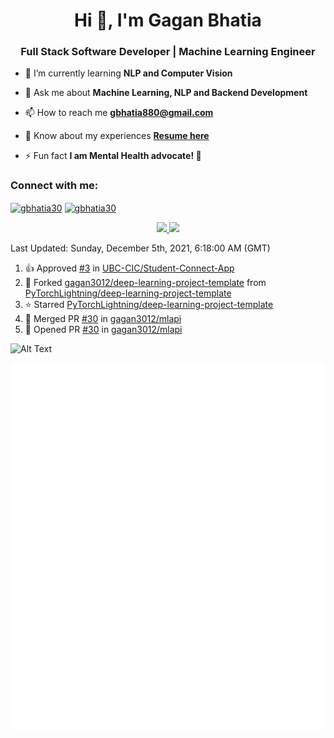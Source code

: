 <h1 align="center">Hi 👋, I'm Gagan Bhatia</h1>
<h3 align="center">Full Stack Software Developer | Machine Learning Engineer</h3>

- 🌱 I’m currently learning **NLP and Computer Vision**

- 💬 Ask me about **Machine Learning, NLP and Backend Development**

- 📫 How to reach me **gbhatia880@gmail.com**

- 📄 Know about my experiences [**Resume here**](https://drive.google.com/file/d/1VebQQLX8_SjgyhgccZByyDmtsXevF4Zf/view?usp=sharing)

- ⚡ Fun fact **I am Mental Health advocate! 🧠**

<h3 align="left">Connect with me:</h3>
<p align="left">
<a href="https://twitter.com/gbhatia30" target="blank"><img align="center" src="https://cdn.jsdelivr.net/npm/simple-icons@3.0.1/icons/twitter.svg" alt="gbhatia30" height="30" width="40" /></a>
<a href="https://linkedin.com/in/gbhatia30" target="blank"><img align="center" src="https://cdn.jsdelivr.net/npm/simple-icons@3.0.1/icons/linkedin.svg" alt="gbhatia30" height="30" width="40" /></a>
</p>

<p align="center">
<a href="https://github-readme-stats.vercel.app/api?username=gagan3012&count_private=true&show_icons=true&include_all_commits=false&hide_border=true&hide_title=true">
  <img width="48%"  src="https://github-readme-stats.vercel.app/api?username=gagan3012&count_private=true&show_icons=true&include_all_commits=false&hide_border=true&hide_title=true" />
</a>
<a href="https://github-readme-streak-stats.herokuapp.com/?user=gagan3012&hide_border=true">
  <img width="48%"  src="https://github-readme-streak-stats.herokuapp.com/?user=gagan3012&hide_border=true" />
</a>
</p>

<!--RECENT_ACTIVITY:last_update-->
Last Updated: Sunday, December 5th, 2021, 6:18:00 AM (GMT)
<!--RECENT_ACTIVITY:last_update_end-->
<!--RECENT_ACTIVITY:start-->

1. 👍 Approved [#3](https://github.com/UBC-CIC/Student-Connect-App/pull/3#pullrequestreview-823200899) in [UBC-CIC/Student-Connect-App](https://github.com/UBC-CIC/Student-Connect-App)
2. 🔱 Forked [gagan3012/deep-learning-project-template](https://github.com/gagan3012/deep-learning-project-template) from [PyTorchLightning/deep-learning-project-template](https://github.com/PyTorchLightning/deep-learning-project-template)
3. ⭐ Starred [PyTorchLightning/deep-learning-project-template](https://github.com/PyTorchLightning/deep-learning-project-template)
4. 🎉 Merged PR [#30](https://github.com/gagan3012/mlapi/pull/30) in [gagan3012/mlapi](https://github.com/gagan3012/mlapi)
5. 💪 Opened PR [#30](https://github.com/gagan3012/mlapi/pull/30) in [gagan3012/mlapi](https://github.com/gagan3012/mlapi)
<!--RECENT_ACTIVITY:end-->

![Alt Text](https://github.com/gagan3012/gagan3012/blob/output/github-contribution-grid-snake.gif)

![Metrics](https://github.com/gagan3012/gagan3012/blob/main/github-metrics.svg)
